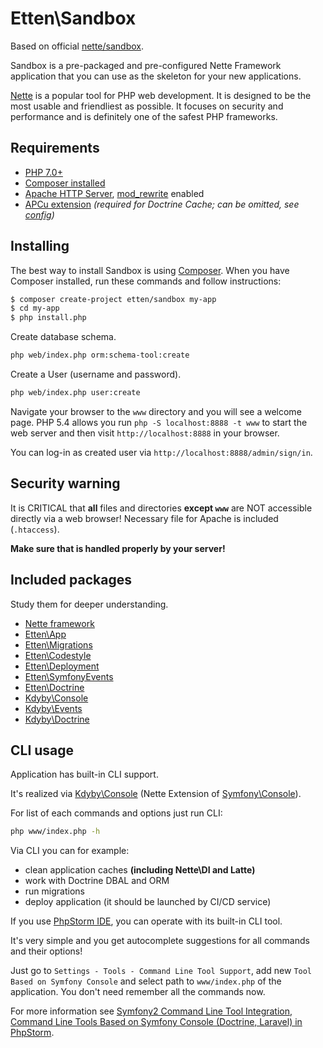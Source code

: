 # Etten\Sandbox

Based on official [nette/sandbox](https://github.com/nette/sandbox).

Sandbox is a pre-packaged and pre-configured Nette Framework application
that you can use as the skeleton for your new applications.

[Nette](https://nette.org) is a popular tool for PHP web development.
It is designed to be the most usable and friendliest as possible. It focuses
on security and performance and is definitely one of the safest PHP frameworks.

## Requirements

* [PHP 7.0+](https://secure.php.net/)
* [Composer installed](https://getcomposer.org/)
* [Apache HTTP Server](https://httpd.apache.org/), [mod_rewrite](https://httpd.apache.org/docs/current/mod/mod_rewrite.html) enabled
* [APCu extension](http://php.net/manual/en/book.apcu.php) *(required for Doctrine Cache; can be omitted, see [config](app/config/config.neon))*

## Installing

The best way to install Sandbox is using [Composer](https://getcomposer.org/doc/00-intro.md).
When you have Composer installed, run these commands and follow instructions:

```bash
$ composer create-project etten/sandbox my-app
$ cd my-app
$ php install.php
```

Create database schema.

```bash
php web/index.php orm:schema-tool:create
```

Create a User (username and password).

```bash
php web/index.php user:create
```

Navigate your browser to the `www` directory and you will see a welcome page.
PHP 5.4 allows you run `php -S localhost:8888 -t www` to start the web server and
then visit `http://localhost:8888` in your browser.

You can log-in as created user via `http://localhost:8888/admin/sign/in`.

## Security warning

It is CRITICAL that **all** files and directories **except `www`** are NOT accessible
directly via a web browser! Necessary file for Apache is included (`.htaccess`).

**Make sure that is handled properly by your server!**

## Included packages

Study them for deeper understanding.

* [Nette framework](https://nette.org)
* [Etten\App](https://github.com/etten/app)
* [Etten\Migrations](https://github.com/etten/migrations)
* [Etten\Codestyle](https://github.com/etten/codestyle)
* [Etten\Deployment](https://github.com/etten/deployment)
* [Etten\SymfonyEvents](https://github.com/etten/symfony-events)
* [Etten\Doctrine](https://github.com/etten/doctrine)
* [Kdyby\Console](https://github.com/Kdyby/Console)
* [Kdyby\Events](https://github.com/Kdyby/Events)
* [Kdyby\Doctrine](https://github.com/Kdyby/Doctrine)

## CLI usage

Application has built-in CLI support.

It's realized via [Kdyby\Console](https://github.com/Kdyby/Console)
(Nette Extension of [Symfony\Console](http://symfony.com/doc/current/components/console/introduction.html)).

For list of each commands and options just run CLI:

```bash
php www/index.php -h
```

Via CLI you can for example:

* clean application caches **(including Nette\DI and Latte)**
* work with Doctrine DBAL and ORM
* run migrations
* deploy application (it should be launched by CI/CD service)

If you use [PhpStorm IDE](https://www.jetbrains.com/phpstorm/), you can operate with its built-in CLI tool.

It's very simple and you get autocomplete suggestions for all commands and their options!

Just go to `Settings - Tools - Command Line Tool Support`, add new `Tool Based on Symfony Console` and select
path to `www/index.php` of the application. You don't need remember all the commands now.

For more information see
[Symfony2 Command Line Tool Integration](https://confluence.jetbrains.com/display/PhpStorm/Symfony2+Command+Line+Tool+Integration+-+Symfony+Development+using+PhpStorm),
[Command Line Tools Based on Symfony Console (Doctrine, Laravel) in PhpStorm](http://blog.jetbrains.com/phpstorm/2013/09/command-line-tools-based-on-symfony-console-doctrine-laravel-in-phpstorm/).
